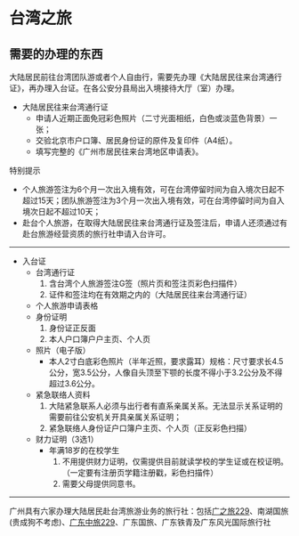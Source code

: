 # 台湾之旅

## 需要的办理的东西

大陆居民前往台湾团队游或者个人自由行，需要先办理《大陆居民往来台湾通行证》，再办理入台证。在各公安分县局出入境接待大厅（室）办理。

+ 大陆居民往来台湾通行证
    + 申请人近期正面免冠彩色照片（二寸光面相纸，白色或淡蓝色背景）一张；
    + 交验北京市户口簿、居民身份证的原件及复印件（A4纸）。
    + 填写完整的《广州市居民往来台湾地区申请表》。

特别提示

+ 个人旅游签注为6个月一次出入境有效，可在台湾停留时间为自入境次日起不超过15天；团队旅游签注为3个月一次出入境有效，可在台湾停留时间为自入境次日起不超过10天；
+ 赴台个人旅游，在取得大陆居民往来台湾通行证及签注后，申请人还须通过有赴台旅游经营资质的旅行社申请入台许可。

---

+ 入台证
    + 台湾通行证
        1. 含台湾个人旅游签注G签（照片页和签注页彩色扫描件）
        2. 证件和签注均在有效期之内的（大陆居民往来台湾通行证）
    + 个人旅游申请表格
    + 身份证明
        1. 身份证正反面
        2. 本人户口簿户户主页、个人页
    + 照片（电子版）
        + 本人2寸白底彩色照片（半年近照，要求露耳）规格：尺寸要求长4.5公分，宽3.5公分，人像自头顶至下颚的长度不得小于3.2公分及不得超过3.6公分。
    + 紧急联络人资料
        1. 大陆紧急联系人必须与出行者有直系亲属关系。无法显示关系证明的需要前往公安机关开具亲属关系证明；
        2. 紧急联络人身份证户口簿户主页、个人页（正反彩色扫描）
    + 财力证明（3选1）
        + 年满18岁的在校学生
            1. 不用提供财力证明，仅需提供目前就读学校的学生证或在校证明。（一定要有注册页学籍注册戳，彩色扫描件）
            2. 需要父母提供同意书。

---

广州具有六家办理大陆居民赴台湾旅游业务的旅行社：包括[广之旅229](http://www.gzl.com.cn/Outbound/Detail_15830.html)、南湖国旅(贵成狗不考虑)、[广东中旅229](http://detail.tmall.com/item.htm?spm=a1z10.5-b.w4011-2820092620.158.hOZ6yN&id=36308294632&rn=f2f703b06ecb57f85481307e54a13832&abbucket=0)、广东国旅、广东铁青及广东风光国际旅行社
